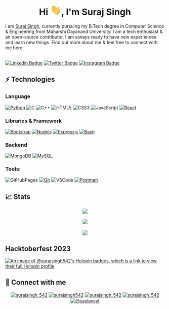 <h1 align="center">
  Hi <img src="./assets/img/wave.gif" width="35px" alt="" />, I'm Suraj Singh
</h1>
I am <a href="https://surajsingh542.github.io/">Suraj Singh</a>, currently pursuing my B.Tech degree in Computer Science & Engineering from Maharshi Dayanand University. I am a tech enthusiast & an open-source contributor. I am always ready to have new experiences and learn new things. Find out more about me & feel free to connect with me here:
<br/><br/>

[![Linkedin
Badge](https://img.shields.io/badge/-LinkedIn-blue?style=flat-square&logo=Linkedin&logoColor=white&link=https://www.linkedin.com/in/surajsingh542/)](https://www.linkedin.com/in/surajsingh542/)
[![Twitter
Badge](https://img.shields.io/badge/Twitter-1DA1F2?style=flat-square&logo=twitter&logoColor=white)](https://twitter.com/surajsingh_542)
[![Instagram
Badge](https://img.shields.io/badge/-Instagram-purple?style=flat-square&logo=instagram&logoColor=white&link=https://instagram.com/surajsingh_542/)](https://instagram.com/surajsingh_542)

## ⚡ Technologies

### Language

[![Python](https://img.shields.io/badge/-Python-black?style=flat-square&logo=Python)](https://www.python.org)
![C](https://img.shields.io/badge/-C-00599C?style=flat-square&logo=c)
![C++](https://img.shields.io/badge/-C++-00599C?style=flat-square&logo=cplusplus)
![HTML5](https://img.shields.io/badge/-HTML5-E34F26?style=flat-square&logo=html5&logoColor=white)
![CSS3](https://img.shields.io/badge/-CSS3-1572B6?style=flat-square&logo=css3)
![JavaScript](https://img.shields.io/badge/-JavaScript-black?style=flat-square&logo=javascript)
[![React](https://img.shields.io/badge/-React-black?style=flat-square&logo=react)](https://reactjs.org/)

### Libraries & Framework

[![Bootstrap](https://img.shields.io/badge/-Bootstrap-blueviolet?style=flat-square&logo=bootstrap)](https://getbootstrap.com)
[![Nodejs](https://img.shields.io/badge/-Node%20js-black?style=flat-square&logo=Node.js)](https://nodejs.org/)
[![Expressjs](https://img.shields.io/badge/-Express%20js-black?logo=express&logoColor=white)](https://expressjs.com)
[![Bash](https://img.shields.io/badge/-Bash-black?logo=gnubash&logoColor=white)](https://www.gnu.org/software/bash/)

### Backend

[![MongoDB](https://img.shields.io/badge/-MongoDB-success?logo=mongodb&logoColor=white)](https://www.mongodb.com/)
[![MySQL](https://img.shields.io/badge/-MySQL-black?logo=mysql&logoColor=blue)](https://www.mysql.com/)

### Tools:

![GitHubPages](https://img.shields.io/badge/GitHub%20Pages-%23327FC7.svg?logo=github&style=flat-square&logoColor=white)
[![Git](https://img.shields.io/badge/-Git-black?style=flat-square&logo=git)](https://git-scm.com/)
![VSCode](https://img.shields.io/badge/-VS%20Code-007ACC?style=flat-square&logo=visual-studio-code)
[![Postman](https://img.shields.io/badge/Postman-FF6C37?logo=postman&logoColor=white)](https://postman.com)

## 📈 Stats

<p align="center">
  <img
    src="https://github-readme-stats.vercel.app/api?username=surajsingh542&include_all_commits=true&count_private=true&show_icons=true&line_height=20&theme=tokyonight"
  />
</p>

<p align="center">
  <img
    src="https://github-readme-stats.vercel.app/api/top-langs?username=surajsingh542&show_icons=true&locale=en&layout=compact&theme=tokyonight"
  />
</p>

<p align="center">
  <img
    align="center"
    src="https://github-readme-streak-stats.herokuapp.com/?user=surajsingh542&theme=tokyonight"
  />
</p>

## Hacktoberfest 2023

[![An image of @surajsingh542's Holopin badges, which is a link to view their full Holopin profile](https://holopin.me/surajsingh542)](https://holopin.io/@surajsingh542)

## 🔗 Connect with me

<p align="center">
  <a href="https://twitter.com/surajsingh_542" target="blank"
    ><img
      align="center"
      src="https://raw.githubusercontent.com/rahuldkjain/github-profile-readme-generator/master/src/images/icons/Social/twitter.svg"
      alt="surajsingh_542"
      height="30"
      width="40"
  /></a>
  <a href="https://linkedin.com/in/surajsingh542" target="blank"
    ><img
      align="center"
      src="https://raw.githubusercontent.com/rahuldkjain/github-profile-readme-generator/master/src/images/icons/Social/linked-in-alt.svg"
      alt="surajsingh542"
      height="30"
      width="40"
  /></a>
  <a href="https://fb.com/surajsingh_542" target="blank"
    ><img
      align="center"
      src="https://raw.githubusercontent.com/rahuldkjain/github-profile-readme-generator/master/src/images/icons/Social/facebook.svg"
      alt="surajsingh_542"
      height="30"
      width="40"
  /></a>
  <a href="https://instagram.com/surajsingh_542" target="blank"
    ><img
      align="center"
      src="https://raw.githubusercontent.com/rahuldkjain/github-profile-readme-generator/master/src/images/icons/Social/instagram.svg"
      alt="surajsingh_542"
      height="30"
      width="40"
  /></a>
  <a href="https://www.youtube.com/@ssplaysyt" target="blank"
    ><img
      align="center"
      src="https://raw.githubusercontent.com/rahuldkjain/github-profile-readme-generator/master/src/images/icons/Social/youtube.svg"
      alt="@ssplaysyt"
      height="30"
      width="40"
  /></a>
  
</p>

